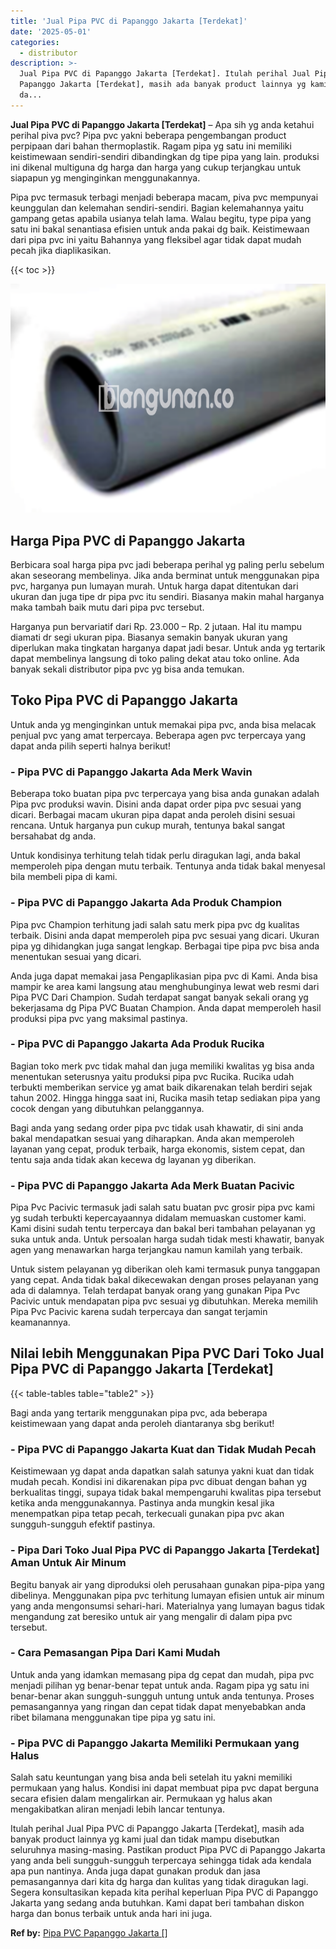```yaml
---
title: 'Jual Pipa PVC di Papanggo Jakarta [Terdekat]'
date: '2025-05-01'
categories:
  - distributor
description: >-
  Jual Pipa PVC di Papanggo Jakarta [Terdekat]. Itulah perihal Jual Pipa PVC di
  Papanggo Jakarta [Terdekat], masih ada banyak product lainnya yg kami jual
  da...
---
```


**Jual Pipa PVC di Papanggo Jakarta \[Terdekat\]** – Apa sih yg anda ketahui perihal piva pvc? Pipa pvc yakni beberapa pengembangan product perpipaan dari bahan thermoplastik. Ragam pipa yg satu ini memiliki keistimewaan sendiri-sendiri dibandingkan dg tipe pipa yang lain. produksi ini dikenal multiguna dg harga dan harga yang cukup terjangkau untuk siapapun yg menginginkan menggunakannya.

Pipa pvc termasuk terbagi menjadi beberapa macam, piva pvc mempunyai keunggulan dan kelemahan sendiri-sendiri. Bagian kelemahannya yaitu gampang getas apabila usianya telah lama. Walau begitu, type pipa yang satu ini bakal senantiasa efisien untuk anda pakai dg baik. Keistimewaan dari pipa pvc ini yaitu Bahannya yang fleksibel agar tidak dapat mudah pecah jika diaplikasikan.

{{< toc >}}

![](/images/jaul-pipa-pvc-65.png)

## Harga Pipa PVC di Papanggo Jakarta

Berbicara soal harga pipa pvc jadi beberapa perihal yg paling perlu sebelum akan seseorang membelinya. Jika anda berminat untuk menggunakan pipa pvc, harganya pun lumayan murah. Untuk harga dapat ditentukan dari ukuran dan juga tipe dr pipa pvc itu sendiri. Biasanya makin mahal harganya maka tambah baik mutu dari pipa pvc tersebut.

Harganya pun bervariatif dari Rp. 23.000 – Rp. 2 jutaan. Hal itu mampu diamati dr segi ukuran pipa. Biasanya semakin banyak ukuran yang diperlukan maka tingkatan harganya dapat jadi besar. Untuk anda yg tertarik dapat membelinya langsung di toko paling dekat atau toko online. Ada banyak sekali distributor pipa pvc yg bisa anda temukan.

## Toko Pipa PVC di Papanggo Jakarta

Untuk anda yg menginginkan untuk memakai pipa pvc, anda bisa melacak penjual pvc yang amat terpercaya. Beberapa agen pvc terpercaya yang dapat anda pilih seperti halnya berikut!

### \- Pipa PVC di Papanggo Jakarta Ada Merk Wavin

Beberapa toko buatan pipa pvc terpercaya yang bisa anda gunakan adalah Pipa pvc produksi wavin. Disini anda dapat order pipa pvc sesuai yang dicari. Berbagai macam ukuran pipa dapat anda peroleh disini sesuai rencana. Untuk harganya pun cukup murah, tentunya bakal sangat bersahabat dg anda.

Untuk kondisinya terhitung telah tidak perlu diragukan lagi, anda bakal memperoleh pipa dengan mutu terbaik. Tentunya anda tidak bakal menyesal bila membeli pipa di kami.

### \- Pipa PVC di Papanggo Jakarta Ada Produk Champion

Pipa pvc Champion terhitung jadi salah satu merk pipa pvc dg kualitas terbaik. Disini anda dapat memperoleh pipa pvc sesuai yang dicari. Ukuran pipa yg dihidangkan juga sangat lengkap. Berbagai tipe pipa pvc bisa anda menentukan sesuai yang dicari.

Anda juga dapat memakai jasa Pengaplikasian pipa pvc di Kami. Anda bisa mampir ke area kami langsung atau menghubunginya lewat web resmi dari Pipa PVC Dari Champion. Sudah terdapat sangat banyak sekali orang yg bekerjasama dg Pipa PVC Buatan Champion. Anda dapat memperoleh hasil produksi pipa pvc yang maksimal pastinya.

### \- Pipa PVC di Papanggo Jakarta Ada Produk Rucika

Bagian toko merk pvc tidak mahal dan juga memiliki kwalitas yg bisa anda menentukan seterusnya yaitu produksi pipa pvc Rucika. Rucika udah terbukti memberikan service yg amat baik dikarenakan telah berdiri sejak tahun 2002. Hingga hingga saat ini, Rucika masih tetap sediakan pipa yang cocok dengan yang dibutuhkan pelanggannya.

Bagi anda yang sedang order pipa pvc tidak usah khawatir, di sini anda bakal mendapatkan sesuai yang diharapkan. Anda akan memperoleh layanan yang cepat, produk terbaik, harga ekonomis, sistem cepat, dan tentu saja anda tidak akan kecewa dg layanan yg diberikan.

### \- Pipa PVC di Papanggo Jakarta Ada Merk Buatan Pacivic

Pipa Pvc Pacivic termasuk jadi salah satu buatan pvc grosir pipa pvc kami yg sudah terbukti kepercayaannya didalam memuaskan customer kami. Kami disini sudah tentu terpercaya dan bakal beri tambahan pelayanan yg suka untuk anda. Untuk persoalan harga sudah tidak mesti khawatir, banyak agen yang menawarkan harga terjangkau namun kamilah yang terbaik.

Untuk sistem pelayanan yg diberikan oleh kami termasuk punya tanggapan yang cepat. Anda tidak bakal dikecewakan dengan proses pelayanan yang ada di dalamnya. Telah terdapat banyak orang yang gunakan Pipa Pvc Pacivic untuk mendapatan pipa pvc sesuai yg dibutuhkan. Mereka memilih Pipa Pvc Pacivic karena sudah terpercaya dan sangat terjamin keamanannya.

## Nilai lebih Menggunakan Pipa PVC Dari Toko Jual Pipa PVC di Papanggo Jakarta \[Terdekat\]

{{< table-tables table="table2" >}}

Bagi anda yang tertarik menggunakan pipa pvc, ada beberapa keistimewaan yang dapat anda peroleh diantaranya sbg berikut!

### \- Pipa PVC di Papanggo Jakarta Kuat dan Tidak Mudah Pecah

Keistimewaan yg dapat anda dapatkan salah satunya yakni kuat dan tidak mudah pecah. Kondisi ini dikarenakan pipa pvc dibuat dengan bahan yg berkualitas tinggi, supaya tidak bakal mempengaruhi kwalitas pipa tersebut ketika anda menggunakannya. Pastinya anda mungkin kesal jika menempatkan pipa tetap pecah, terkecuali gunakan pipa pvc akan sungguh-sungguh efektif pastinya.

### \- Pipa Dari Toko Jual Pipa PVC di Papanggo Jakarta \[Terdekat\] Aman Untuk Air Minum

Begitu banyak air yang diproduksi oleh perusahaan gunakan pipa-pipa yang dibelinya. Menggunakan pipa pvc terhitung lumayan efisien untuk air minum yang anda mengonsumsi sehari-hari. Materialnya yang lumayan bagus tidak mengandung zat beresiko untuk air yang mengalir di dalam pipa pvc tersebut.

### \- Cara Pemasangan Pipa Dari Kami Mudah

Untuk anda yang idamkan memasang pipa dg cepat dan mudah, pipa pvc menjadi pilihan yg benar-benar tepat untuk anda. Ragam pipa yg satu ini benar-benar akan sungguh-sungguh untung untuk anda tentunya. Proses pemasangannya yang ringan dan cepat tidak dapat menyebabkan anda ribet bilamana menggunakan tipe pipa yg satu ini.

### \- Pipa PVC di Papanggo Jakarta Memiliki Permukaan yang Halus

Salah satu keuntungan yang bisa anda beli setelah itu yakni memiliki permukaan yang halus. Kondisi ini dapat membuat pipa pvc dapat berguna secara efisien dalam mengalirkan air. Permukaan yg halus akan mengakibatkan aliran menjadi lebih lancar tentunya.

Itulah perihal Jual Pipa PVC di Papanggo Jakarta \[Terdekat\], masih ada banyak product lainnya yg kami jual dan tidak mampu disebutkan seluruhnya masing-masing. Pastikan product Pipa PVC di Papanggo Jakarta yang anda beli sungguh-sungguh terpercaya sehingga tidak ada kendala apa pun nantinya. Anda juga dapat gunakan produk dan jasa pemasangannya dari kita dg harga dan kulitas yang tidak diragukan lagi. Segera konsultasikan kepada kita perihal keperluan Pipa PVC di Papanggo Jakarta yang sedang anda butuhkan. Kami dapat beri tambahan diskon harga dan bonus terbaik untuk anda hari ini juga.

**Ref by:** [Pipa PVC Papanggo Jakarta []](https://id.wikipedia.org/wiki/Pipa)

